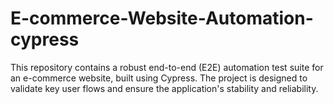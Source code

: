 # E-commerce-Website-Automation-cypress
This repository contains a robust end-to-end (E2E) automation test suite for an e-commerce website, built using Cypress. The project is designed to validate key user flows and ensure the application's stability and reliability.
